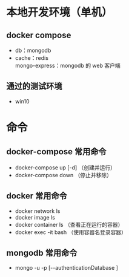 # 本地开发环境（单机）
## docker compose
- db：mongodb
- cache：redis  
mongo-express：mongodb 的 web 客户端
## 通过的测试环境
- win10

# 命令
## docker-compose 常用命令
- docker-compose up [-d] （创建并运行）
- docker-compose down （停止并移除）

## docker 常用命令
- docker network ls
- docker image ls
- docker container ls   （查看正在运行的容器）
- docker exec -it <container-name> bash （使用容器名登录容器）

## mongodb 常用命令
- mongo -u <username> -p <password> [--authenticationDatabase <database-name>]